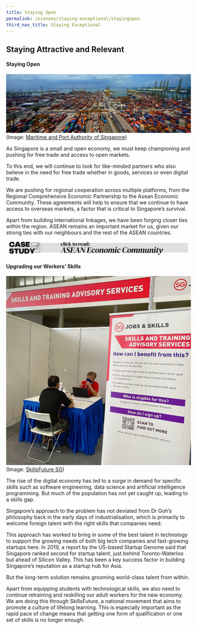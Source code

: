 ```yaml
---
title: Staying Open
permalink: /economy/staying-exceptional/stayingopen
third_nav_title: Staying Exceptional
---
```

## Staying Attractive and Relevant

#### Staying Open
![Alt text for image on Isomer site](/images/economy/staying-exceptional/DSC0964aa.jpg)
(Image: [Maritime and Port Authority of Singapore](https://www.mpa.gov.sg/web/portal/home/port-of-singapore))

As Singapore is a small and open economy, we must keep championing and pushing for free trade and access to open markets.

To this end, we will continue to look for like-minded partners who also believe in the need for free trade whether in goods, services or even digital trade.

We are pushing for regional cooperation across multiple platforms, from the Regional Comprehensive Economic Partnership to the Asean Economic Community. These agreements will help to ensure that we continue to have access to overseas markets, a factor that is critical to Singapore’s survival.

Apart from building international linkages, we have been forging closer ties within the region. ASEAN remains an important market for us, given our strong ties with our neighbours and the rest of the ASEAN countries.

![Alt text for image on Isomer site](/images/economy/staying-exceptional/Case%20Study_ASEAN%20Econ%20Community.gif)

#### Upgrading our Workers’ Skills

![Alt text for image on Isomer site](/images/economy/staying-exceptional/117714283_1431211413732103_1773481396096366356_o.jpg)
(Image: [SkillsFuture SG](https://www.facebook.com/skillsfuturesg/?__tn__=-UC*F))

The rise of the digital economy has led to a surge in demand for specific skills such as software engineering, data science and artificial intelligence programming. But much of the population has not yet caught up, leading to a skills gap.

Singapore’s approach to the problem has not deviated from Dr Goh’s philosophy back in the early days of industrialisation, which is primarily to welcome foreign talent with the right skills that companies need.

This approach has worked to bring in some of the best talent in technology to support the growing needs of both big tech companies and fast-growing startups here. In 2019, a report by the US-based Startup Genome said that Singapore ranked second for startup talent, just behind Toronto-Waterloo but ahead of Silicon Valley. This has been a key success factor in building Singapore’s reputation as a startup hub for Asia.

But the long-term solution remains grooming world-class talent from within.

Apart from equipping students with technological skills, we also need to continue retraining and reskilling our adult workers for the new economy. We are doing this through SkillsFuture, a national movement that aims to promote a culture of lifelong learning. This is especially important as the rapid pace of change means that getting one form of qualification or one set of skills is no longer enough.
